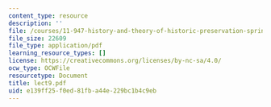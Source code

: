 ```yaml
---
content_type: resource
description: ''
file: /courses/11-947-history-and-theory-of-historic-preservation-spring-2007/e139ff25f0ed81fba44e229bc1b4c9eb_lect9.pdf
file_size: 22609
file_type: application/pdf
learning_resource_types: []
license: https://creativecommons.org/licenses/by-nc-sa/4.0/
ocw_type: OCWFile
resourcetype: Document
title: lect9.pdf
uid: e139ff25-f0ed-81fb-a44e-229bc1b4c9eb
---
```

